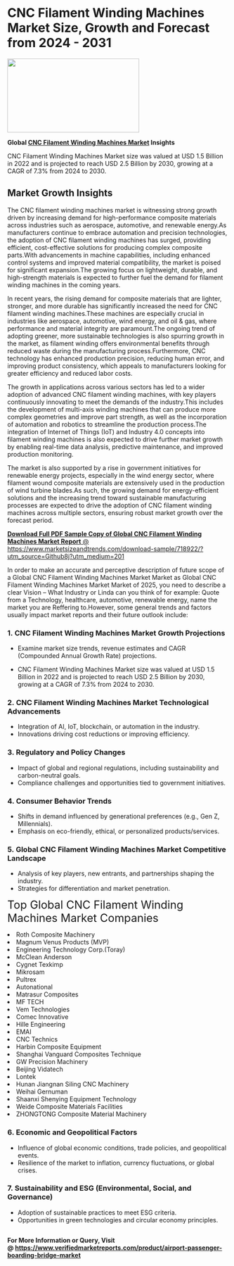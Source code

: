 <H1>CNC Filament Winding Machines Market Size, Growth and Forecast from 2024 - 2031</H1><img class="aligncenter size-medium wp-image-584254" src="https://thirdeyenews.in/wp-content/uploads/2024/09/Global-Market-Research-300x168.jpeg" alt="" width="300" height="168" /><p><strong>Global&nbsp;<a href="https://www.marketsizeandtrends.com/download-sample/718922/?utm_source=Github8j?utm_medium=201">CNC Filament Winding Machines Market</a> Insights</strong></p><p>CNC Filament Winding Machines Market size was valued at USD 1.5 Billion in 2022 and is projected to reach USD 2.5 Billion by 2030, growing at a CAGR of 7.3% from 2024 to 2030.</p><p><h2>Market Growth Insights</h2> <p>The CNC filament winding machines market is witnessing strong growth driven by increasing demand for high-performance composite materials across industries such as aerospace, automotive, and renewable energy.As manufacturers continue to embrace automation and precision technologies, the adoption of CNC filament winding machines has surged, providing efficient, cost-effective solutions for producing complex composite parts.With advancements in machine capabilities, including enhanced control systems and improved material compatibility, the market is poised for significant expansion.The growing focus on lightweight, durable, and high-strength materials is expected to further fuel the demand for filament winding machines in the coming years.</p> <p><a href="#"></a></p> <p>In recent years, the rising demand for composite materials that are lighter, stronger, and more durable has significantly increased the need for CNC filament winding machines.These machines are especially crucial in industries like aerospace, automotive, wind energy, and oil & gas, where performance and material integrity are paramount.The ongoing trend of adopting greener, more sustainable technologies is also spurring growth in the market, as filament winding offers environmental benefits through reduced waste during the manufacturing process.Furthermore, CNC technology has enhanced production precision, reducing human error, and improving product consistency, which appeals to manufacturers looking for greater efficiency and reduced labor costs.</p> <p>The growth in applications across various sectors has led to a wider adoption of advanced CNC filament winding machines, with key players continuously innovating to meet the demands of the industry.This includes the development of multi-axis winding machines that can produce more complex geometries and improve part strength, as well as the incorporation of automation and robotics to streamline the production process.The integration of Internet of Things (IoT) and Industry 4.0 concepts into filament winding machines is also expected to drive further market growth by enabling real-time data analysis, predictive maintenance, and improved production monitoring.</p> <p>The market is also supported by a rise in government initiatives for renewable energy projects, especially in the wind energy sector, where filament wound composite materials are extensively used in the production of wind turbine blades.As such, the growing demand for energy-efficient solutions and the increasing trend toward sustainable manufacturing processes are expected to drive the adoption of CNC filament winding machines across multiple sectors, ensuring robust market growth over the forecast period.</p> <p><a href="#"></p><p><span class=""><strong>Download Full PDF Sample Copy of Global CNC Filament Winding Machines Market Report</strong> @ <a href="https://www.marketsizeandtrends.com/download-sample/718922/?utm_source=Github8j?utm_medium=201" target="_blank">https://www.marketsizeandtrends.com/download-sample/718922/?utm_source=Github8j?utm_medium=201</a></span></p><p>In order to make an accurate and perceptive description of future scope of a Global&nbsp;CNC Filament Winding Machines Market Market as Global&nbsp;CNC Filament Winding Machines Market Market of 2025, you need to describe a clear Vision &ndash; What Industry or Linda can you think of for example: Quote from a Technology, healthcare, automotive, renewable energy, name the market you are Reffering to.However, some general trends and factors usually impact market reports and their future outlook include:</p><h3>1.&nbsp;<strong>CNC Filament Winding Machines Market Growth Projections</strong></h3><ul><li>Examine market size trends, revenue estimates and CAGR (Compounded Annual Growth Rate) projections.</li><li><p>CNC Filament Winding Machines Market size was valued at USD 1.5 Billion in 2022 and is projected to reach USD 2.5 Billion by 2030, growing at a CAGR of 7.3% from 2024 to 2030.</p></li></ul><h3>2.&nbsp;<strong>CNC Filament Winding Machines Market Technological Advancements</strong></h3><ul><li>Integration of AI, IoT, blockchain, or automation in the industry.</li><li>Innovations driving cost reductions or improving efficiency.</li></ul><h3>3.&nbsp;<strong>Regulatory and Policy Changes</strong></h3><ul><li>Impact of global and regional regulations, including sustainability and carbon-neutral goals.</li><li>Compliance challenges and opportunities tied to government initiatives.</li></ul><h3>4.&nbsp;<strong>Consumer Behavior Trends</strong></h3><ul><li>Shifts in demand influenced by generational preferences (e.g., Gen Z, Millennials).</li><li>Emphasis on eco-friendly, ethical, or personalized products/services.</li></ul><h3>5.&nbsp;<strong>Global CNC Filament Winding Machines Market Competitive Landscape</strong></h3><ul><li>Analysis of key players, new entrants, and partnerships shaping the industry.</li><li>Strategies for differentiation and market penetration.</li></ul><p data-pm-slice="1 1 []"><span style="color: inherit; font-family: inherit; font-size: 25px;">Top Global CNC Filament Winding Machines Market Companies</span></p><div class="" data-test-id=""><p><li>Roth Composite Machinery</li><li> Magnum Venus Products (MVP)</li><li> Engineering Technology Corp.(Toray)</li><li> McClean Anderson</li><li> Cygnet Texkimp</li><li> Mikrosam</li><li> Pultrex</li><li> Autonational</li><li> Matrasur Composites</li><li> MF TECH</li><li> Vem Technologies</li><li> Comec Innovative</li><li> Hille Engineering</li><li> EMAI</li><li> CNC Technics</li><li> Harbin Composite Equipment</li><li> Shanghai Vanguard Composites Technique</li><li> GW Precision Machinery</li><li> Beijing Vidatech</li><li> Lontek</li><li> Hunan Jiangnan Siling CNC Machinery</li><li> Weihai Gernuman</li><li> Shaanxi Shenying Equipment Technology</li><li> Weide Composite Materials Facilities</li><li> ZHONGTONG Composite Material Machinery</li></p></div><h3>6.&nbsp;<strong>Economic and Geopolitical Factors</strong></h3><ul><li>Influence of global economic conditions, trade policies, and geopolitical events.</li><li>Resilience of the market to inflation, currency fluctuations, or global crises.</li></ul><h3>7.&nbsp;<strong>Sustainability and ESG (Environmental, Social, and Governance)</strong></h3><ul><li>Adoption of sustainable practices to meet ESG criteria.</li><li>Opportunities in green technologies and circular economy principles.</li></ul><h2><strong style="font-size: 14px;">For More Information or Query, Visit @&nbsp;</strong><a style="background-color: #ffffff; font-size: 14px;" href="https://www.marketsizeandtrends.com/report/cnc-filament-winding-machines-market/" target="_blank">https://www.verifiedmarketreports.com/product/airport-passenger-boarding-bridge-market</a></h2>